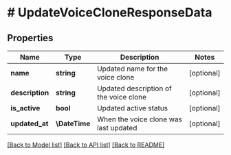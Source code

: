 # # UpdateVoiceCloneResponseData

## Properties

Name | Type | Description | Notes
------------ | ------------- | ------------- | -------------
**name** | **string** | Updated name for the voice clone | [optional]
**description** | **string** | Updated description of the voice clone | [optional]
**is_active** | **bool** | Updated active status | [optional]
**updated_at** | **\DateTime** | When the voice clone was last updated | [optional]

[[Back to Model list]](../../README.md#models) [[Back to API list]](../../README.md#endpoints) [[Back to README]](../../README.md)
